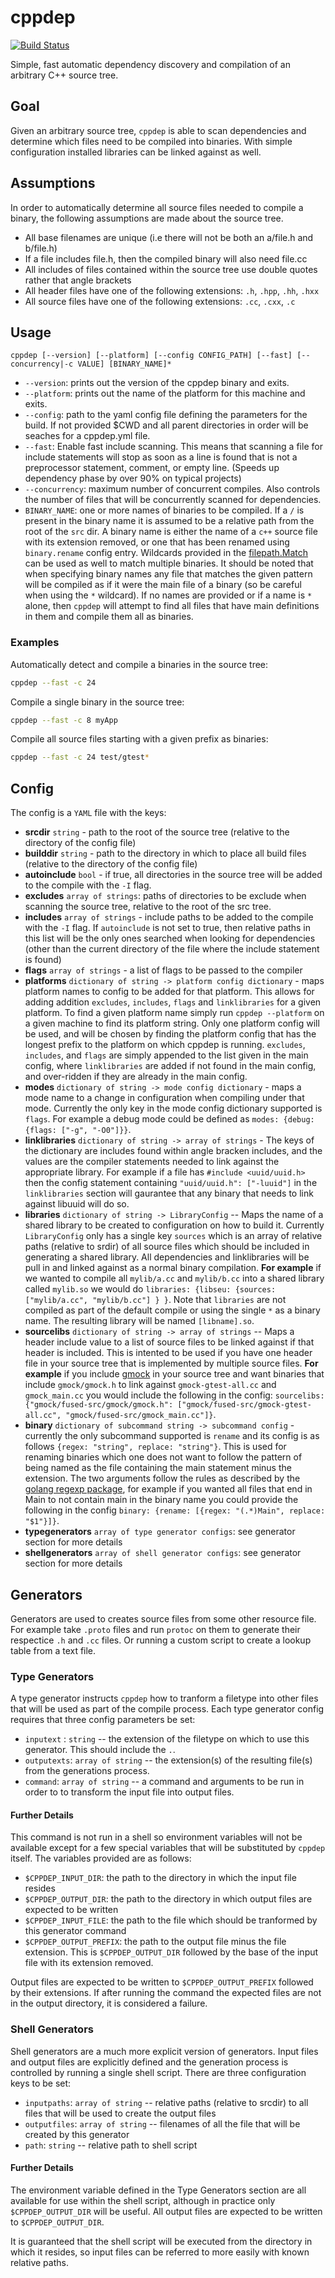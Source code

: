 # cppdep
[![Build Status](https://travis-ci.org/cgilling/cppdep.svg?branch=master)](https://travis-ci.org/cgilling/cppdep)

Simple, fast automatic dependency discovery and compilation of an arbitrary C++ source tree.

## Goal
Given an arbitrary source tree, `cppdep` is able to scan dependencies and determine which files need to be compiled into binaries. With simple configuration installed libraries can be linked against as well.

## Assumptions
In order to automatically determine all source files needed to compile a binary, the following assumptions are made about the source tree.
* All base filenames are unique (i.e there will not be both an a/file.h and b/file.h)
* If a file includes file.h, then the compiled binary will also need file.cc
* All includes of files contained within the source tree use double quotes rather that angle brackets
* All header files have one of the following extensions: `.h`, `.hpp`, `.hh`, `.hxx`
* All source files have one of the following extensions: `.cc`, `.cxx`, `.c`

## Usage

```shell
cppdep [--version] [--platform] [--config CONFIG_PATH] [--fast] [--concurrency|-c VALUE] [BINARY_NAME]*
```
* `--version`: prints out the version of the cppdep binary and exits.
* `--platform`: prints out the name of the platform for this machine and exits.
* `--config`: path to the yaml config file defining the parameters for the build. If not provided $CWD and all parent directories in order will be seaches for a cppdep.yml file.
* `--fast`: Enable fast include scanning. This means that scanning a file for include statements will stop as soon as a line is found that is not a preprocessor statement, comment, or empty line. (Speeds up dependency phase by over 90% on typical projects)
* `--concurrency`: maximum number of concurrent compiles. Also controls the number of files that will be concurrently scanned for dependencies.
* `BINARY_NAME`: one or more names of binaries to be compiled. If a `/` is present in the binary name it is assumed to be a relative path from the root of the `src` dir. A binary name is either the name of a `c++` source file with its extension removed, or one that has been renamed using `binary.rename` config entry. Wildcards provided in the [filepath.Match](http://golang.org/pkg/path/filepath/#Match) can be used as well to match multiple binaries. It should be noted that when specifying binary names any file that matches the given pattern will be compiled as if it were the main file of a binary (so be careful when using the `*` wildcard). If no names are provided or if a name is `*` alone, then `cppdep` will attempt to find all files that have main definitions in them and compile them all as binaries.

### Examples
Automatically detect and compile a binaries in the source tree:
```bash
cppdep --fast -c 24
```

Compile a single binary in the source tree:
```bash
cppdep --fast -c 8 myApp
```

Compile all source files starting with a given prefix as binaries:
```bash
cppdep --fast -c 24 test/gtest*
```
## Config
The config is a `YAML` file with the keys:
* **srcdir** `string` - path to the root of the source tree (relative to the directory of the config file)
* **builddir** `string` - path to the directory in which to place all build files (relative to the directory of the config file)
* **autoinclude** `bool` - if true, all directories in the source tree will be added to the compile with the `-I` flag.
* **excludes** `array of strings`: paths of directories to be exclude when scanning the source tree, relative to the root of the src tree.
* **includes** `array of strings` - include paths to be added to the compile with the `-I` flag. If `autoinclude` is not set to true, then relative paths in this list will be the only ones searched when looking for dependencies (other than the current directory of the file where the include statement is found)
* **flags** `array of strings` - a list of flags to be passed to the compiler
* **platforms** `dictionary of string -> platform config dictionary` - maps platform names to config to be added for that platform. This allows for adding addition `excludes`, `includes`, `flags` and `linklibraries` for a given platform. To find a given platform name simply run `cppdep --platform` on a given machine to find its platform string. Only one platform config will be used, and will be chosen by finding the platform config that has the longest prefix to the platform on which cppdep is running. `excludes`, `includes`, and `flags` are simply appended to the list given in the main config, where `linklibraries` are added if not found in the main config, and over-ridden if they are already in the main config.
* **modes** `dictionary of string -> mode config dictionary` - maps a mode name to a change in configuration when compiling under that mode. Currently the only key in the mode config dictionary supported is `flags`. For example a debug mode could be defined as `modes: {debug: {flags: ["-g", "-O0"]}}`.
* **linklibraries** `dictionary of string -> array of strings` - The keys of the dictionary are includes found within angle bracken includes, and the values are the compiler statements needed to link against the appropriate library. For example if a file has `#include <uuid/uuid.h>` then the config statement containing `"uuid/uuid.h": ["-luuid"]` in the `linklibraries` section will gaurantee that any binary that needs to link against libuuid will do so.
* **libraries** `dictionary of string -> LibraryConfig` -- Maps the name of a shared library to be created to configuration on how to build it. Currently `LibraryConfig` only has a single key `sources` which is an array of relative paths (relative to srdir) of all source files which should be included in generating a shared library. All dependencies and linklibraries will be pull in and linked against as a normal binary compilation. **For example** if we wanted to compile all `mylib/a.cc` and `mylib/b.cc` into a shared library called `mylib.so` we would do `libraries: {libseu: {sources: ["mylib/a.cc", "mylib/b.cc"] } }`. Note that `libraries` are not compiled as part of the default compile or using the single `*` as a binary name. The resulting library will be named `[libname].so`.
* **sourcelibs** `dictionary of string -> array of strings` -- Maps a header include value to a list of source files to be linked against if that header is included. This is intented to be used if you have one header file in your source tree that is implemented by multiple source files. **For example** if you include [gmock](https://code.google.com/p/googlemock/) in your source tree and want binaries that include `gmock/gmock.h` to link against `gmock-gtest-all.cc` and `gmock_main.cc` you would include the following in the config: `sourcelibs: {"gmock/fused-src/gmock/gmock.h": ["gmock/fused-src/gmock-gtest-all.cc", "gmock/fused-src/gmock_main.cc"]}`.
* **binary** `dictionary of subcommand string -> subcommand config` - currently the only subcommand supported is `rename` and its config is as follows `{regex: "string", replace: "string"}`. This is used for renaming binaries which one does not want to follow the pattern of being named as the file containing the main statement minus the extension. The two arguments follow the rules as described by the [golang regexp package](http://golang.org/pkg/regexp/), for example if you wanted all files that end in Main to not contain main in the binary name you could provide the following in the config `binary: {rename: [{regex: "(.*)Main", replace: "$1"}]}`.
* **typegenerators** `array of type generator configs`: see generator section for more details
* **shellgenerators** `array of shell generator configs`: see generator section for more details

## Generators

Generators are used to creates source files from some other resource file. For example take `.proto` files and run `protoc` on them to generate their respectice `.h` and `.cc` files. Or running a custom script to create a lookup table from a text file.

### Type Generators
A type generator instructs `cppdep` how to tranform a filetype into other files that will be used as part of the compile process. Each type generator config requires that three config parameters be set:

* `inputext` : `string` -- the extension of the filetype on which to use this generator. This should include the `.`.
* `outputexts`: `array of string` -- the extension(s) of the resulting file(s) from the generations process.
* `command`: `array of string` -- a command and arguments to be run in order to to transform the input file into output files.

#### Further Details 
This command is not run in a shell so environment variables will not be available except for a few special variables that will be substituted by `cppdep` itself. The variables provided are as follows:
* `$CPPDEP_INPUT_DIR`: the path to the directory in which the input file resides
* `$CPPDEP_OUTPUT_DIR`: the path to the directory in which output files are expected to be written
* `$CPPDEP_INPUT_FILE`: the path to the file which should be tranformed by this generator command
* `$CPPDEP_OUTPUT_PREFIX`: the path to the output file minus the file extension. This is `$CPPDEP_OUTPUT_DIR` followed by the base of the input file with its extension removed.

Output files are expected to be written to `$CPPDEP_OUTPUT_PREFIX` followed by their extensions. If after running the command the expected files are not in the output directory, it is considered a failure.

### Shell Generators
Shell generators are a much more explicit version of generators. Input files and output files are explicitly defined and the generation process is controlled by running a single shell script. There are three configuration keys to be set:

* `inputpaths`: `array of string` -- relative paths (relative to srcdir) to all files that will be used to create the output files
* `outputfiles`: `array of string` -- filenames of all the file that will be created by this generator
* `path`: `string` -- relative path to shell script

#### Further Details
The environment variable defined in the Type Generators section are all available for use within the shell script, although in practice only `$CPPDEP_OUTPUT_DIR` will be useful. All output files are expected to be written to `$CPPDEP_OUTPUT_DIR`.

It is guaranteed that the shell script will be executed from the directory in which it resides, so input files can be referred to more easily with known relative paths.

